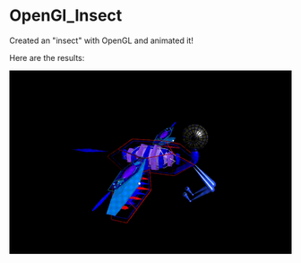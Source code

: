 # OpenGl_Insect
Created an "insect" with OpenGL and animated it!

Here are the results:

![](RAFFRAY-CharlieIsABadGirl.gif)
